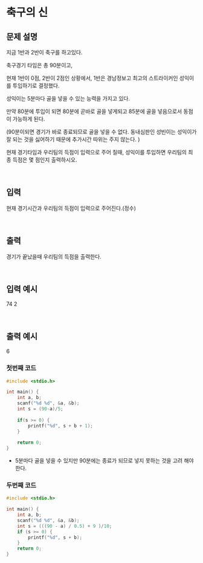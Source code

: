 # 축구의 신
## 문제 설명     

지금 1반과 2반이 축구를 하고있다.

축구경기 타임은 총 90분이고,

현재 1반이 0점, 2반이 2점인 상황에서, 1반은 경남정보고 최고의 스트라이커인 성익이를 투입하기로 결정했다.

성익이는 5분마다 골을 넣을 수 있는 능력을 가지고 있다.

만약 80분에 투입이 되면 80분에 곧바로 골을 넣게되고 85분에 골을 넣음으로서 동점이 가능하게 된다.

(90분이되면 경기가 바로 종료되므로 골을 넣을 수 없다. 동내심판인 성빈이는 성익이가 잘 되는 것을 싫어하기 때문에 추가시간 따위는 주지 않는다. )

현재 경기타임과 우리팀의 득점이 입력으로 주어 질때, 성익이를 투입하면 우리팀의 최종 득점은 몇 점인지 출력하시오.

​

## 입력

현재 경기시간과 우리팀의 득점이 입력으로 주어진다.(정수)

​

## 출력

경기가 끝났을때 우리팀의 득점을 출력한다.

​

## 입력 예시   

74 2

​

## 출력 예시

6

### 첫번째 코드
```c
#include <stdio.h>

int main() {
    int a, b;
    scanf("%d %d", &a, &b);
    int s = (90-a)/5;
    
    if(s >= 0) {
        printf("%d", s + b + 1);
    }
    
    return 0;
}
```
- 5분마다 골을 넣을 수 있지만 90분에는 종료가 되므로 넣지 못하는 것을 고려 해야한다.

### 두번째 코드
```c
#include <stdio.h>

int main() {
    int a, b;
    scanf("%d %d", &a, &b);
    int s = (((90 - a) / 0.5) + 9 )/10;
    if (s >= 0) {
        printf("%d", s + b);
    }
    return 0;
}
```
